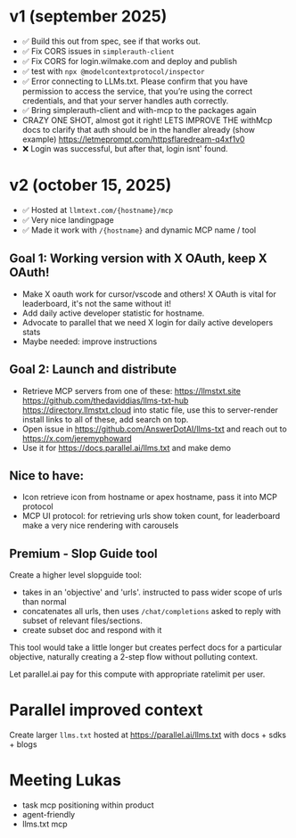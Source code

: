 # v1 (september 2025)

- ✅ Build this out from spec, see if that works out.
- ✅ Fix CORS issues in `simplerauth-client`
- ✅ Fix CORS for login.wilmake.com and deploy and publish
- ✅ test with `npx @modelcontextprotocol/inspector`
- ✅ Error connecting to LLMs.txt. Please confirm that you have permission to access the service, that you’re using the correct credentials, and that your server handles auth correctly.
- ✅ Bring simplerauth-client and with-mcp to the packages again
- CRAZY ONE SHOT, almost got it right! LETS IMPROVE THE withMcp docs to clarify that auth should be in the handler already (show example) https://letmeprompt.com/httpsflaredream-q4xf1v0
- ❌ Login was successful, but after that, login isnt' found.

# v2 (october 15, 2025)

- ✅ Hosted at `llmtext.com/{hostname}/mcp`
- ✅ Very nice landingpage
- ✅ Made it work with `/{hostname}` and dynamic MCP name / tool

## Goal 1: Working version with X OAuth, keep X OAuth!

- Make X oauth work for cursor/vscode and others! X OAuth is vital for leaderboard, it's not the same without it!
- Add daily active developer statistic for hostname.
- Advocate to parallel that we need X login for daily active developers stats
- Maybe needed: improve instructions

## Goal 2: Launch and distribute

- Retrieve MCP servers from one of these: https://llmstxt.site https://github.com/thedaviddias/llms-txt-hub https://directory.llmstxt.cloud into static file, use this to server-render install links to all of these, add search on top.
- Open issue in https://github.com/AnswerDotAI/llms-txt and reach out to https://x.com/jeremyphoward
- Use it for https://docs.parallel.ai/llms.txt and make demo

## Nice to have:

- Icon retrieve icon from hostname or apex hostname, pass it into MCP protocol
- MCP UI protocol: for retrieving urls show token count, for leaderboard make a very nice rendering with carousels

## Premium - Slop Guide tool

Create a higher level slopguide tool:

- takes in an 'objective' and 'urls'. instructed to pass wider scope of urls than normal
- concatenates all urls, then uses `/chat/completions` asked to reply with subset of relevant files/sections.
- create subset doc and respond with it

This tool would take a little longer but creates perfect docs for a particular objective, naturally creating a 2-step flow without polluting context.

Let parallel.ai pay for this compute with appropriate ratelimit per user.

# Parallel improved context

Create larger `llms.txt` hosted at https://parallel.ai/llms.txt with docs + sdks + blogs

# Meeting Lukas

- task mcp positioning within product
- agent-friendly
- llms.txt mcp
